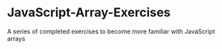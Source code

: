 # JavaScript-Array-Exercises
A series of completed exercises to become more familiar with JavaScript arrays 
